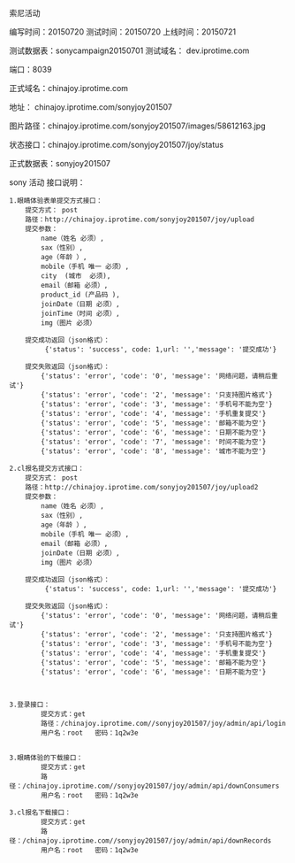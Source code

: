 索尼活动

编写时间：20150720
测试时间：20150720
上线时间：20150721

   测试数据表：sonycampaign20150701
   测试域名：  dev.iprotime.com



   端口：8039

   正式域名：chinajoy.iprotime.com

   地址： chinajoy.iprotime.com/sonyjoy201507

   图片路径：chinajoy.iprotime.com/sonyjoy201507/images/58612163.jpg

   状态接口：chinajoy.iprotime.com/sonyjoy201507/joy/status



正式数据表：sonyjoy201507



sony  活动
接口说明：

    1.眼睛体验表单提交方式接口：
        提交方式： post
        路径：http://chinajoy.iprotime.com/sonyjoy201507/joy/upload
        提交参数：
            name（姓名 必须）,
            sax（性别）,
            age（年龄 ）,
            mobile（手机 唯一 必须）,
            city  (城市  必须),
            email（邮箱 必须）,
            product_id (产品码 ),
            joinDate（日期 必须）,
            joinTime（时间 必须）,
            img（图片 必须）

        提交成功返回（json格式）：
             {'status': 'success', code: 1,url: '','message': '提交成功'}

        提交失败返回（json格式）：
            {'status': 'error', 'code': '0', 'message': '网络问题，请稍后重试'}
            {'status': 'error', 'code': '2', 'message': '只支持图片格式'}
            {'status': 'error', 'code': '3', 'message': '手机号不能为空'}
            {'status': 'error', 'code': '4', 'message': '手机重复提交'}
            {'status': 'error', 'code': '5', 'message': '邮箱不能为空'}
            {'status': 'error', 'code': '6', 'message': '日期不能为空'}
            {'status': 'error', 'code': '7', 'message': '时间不能为空'}
            {'status': 'error', 'code': '8', 'message': '城市不能为空'}

    2.cl报名提交方式接口：
        提交方式： post
        路径：http://chinajoy.iprotime.com/sonyjoy201507/joy/upload2
        提交参数：
            name（姓名 必须）,
            sax（性别）,
            age（年龄 ）,
            mobile（手机 唯一 必须）,
            email（邮箱 必须）,
            joinDate（日期 必须）,
            img（图片 必须）

        提交成功返回（json格式）：
             {'status': 'success', code: 1,url: '','message': '提交成功'}

        提交失败返回（json格式）：
            {'status': 'error', 'code': '0', 'message': '网络问题，请稍后重试'}
            {'status': 'error', 'code': '2', 'message': '只支持图片格式'}
            {'status': 'error', 'code': '3', 'message': '手机号不能为空'}
            {'status': 'error', 'code': '4', 'message': '手机重复提交'}
            {'status': 'error', 'code': '5', 'message': '邮箱不能为空'}
            {'status': 'error', 'code': '6', 'message': '日期不能为空'}



    3.登录接口：
            提交方式：get
            路径：/chinajoy.iprotime.com//sonyjoy201507/joy/admin/api/login
            用户名：root   密码：1q2w3e


    3.眼睛体验的下载接口：
            提交方式：get
            路径：/chinajoy.iprotime.com//sonyjoy201507/joy/admin/api/downConsumers
            用户名：root   密码：1q2w3e

    3.cl报名下载接口：
            提交方式：get
            路径：/chinajoy.iprotime.com//sonyjoy201507/joy/admin/api/downRecords
            用户名：root   密码：1q2w3e




